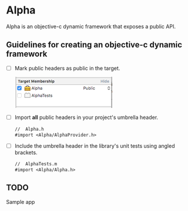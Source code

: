 # Alpha

Alpha is an objective-c dynamic framework that exposes a public API.

## Guidelines for creating an objective-c dynamic framework

- [ ] Mark public headers as public in the target.
    
    ![Example public header](/publicheader.png?raw=true)

- [ ] Import **all** public headers in your project's umbrella header.

    ```objc
    //  Alpha.h
    #import <Alpha/AlphaProvider.h>
    ```

- [ ]  Include the umbrella header in the library's unit tests using angled brackets.

    ```objc
    //  AlphaTests.m
    #import <Alpha/Alpha.h>
    ```

## TODO

Sample app
